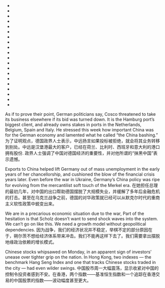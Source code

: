 *
*
*
*
*
*
*
*
*
*
*
*
*
*
*
*
*
*
*
*

As if to prove their point, German politicians say, Cosco threatened to take its business elsewhere if its bid was turned down. It is the Hamburg port’s biggest client, and already owns stakes in ports in the Netherlands, Belgium, Spain and Italy. He stressed this week how important China was for the German economy and lamented what he called “the China bashing.”
为了证明观点，德国政界人士表示，中远扬言如果投标被拒绝，就会将其业务转移到别处。中远是汉堡港最大的客户，已经在荷兰、比利时、西班牙和意大利的港口拥有股份. 政界人士强调了中国对德国经济的重要性，并对他所谓的“抹黑中国”表示遗憾。

Exports to China helped lift Germany out of mass unemployment in the early years of her chancellorship, and cushioned the blow of the financial crisis years later. Even before the war in Ukraine, Germany’s China policy was ripe for evolving from the mercantilist soft touch of the Merkel era.
在她担任总理的最初几年，对中国的出口帮助德国摆脱了大规模失业，并缓解了多年后金融危机的打击。甚至在乌克兰战争之前，德国的对华政策就已经可以从默克尔时代的重商主义软性政策中蜕变出来。

We are in a precarious economic situation due to the war, Part of the hesitation is that Scholz doesn’t want to send shock waves into the system. We can’t go on like this. We need a growth model without geopolitical dependencies.
因为战争，我们的经济状况并不稳定，举棋不定的部分原因在于，朔尔茨不想给经济体系带来冲击。我们不能再这样下去了。我们需要拿出摆脱地缘政治依赖的增长模式。

Chinese stocks whipsawed on Monday, in an apparent sign of investors’ unease over tighter grip on the nation. In Hong Kong, two indexes — the benchmark Hang Seng Index and one that tracks Chinese stocks traded in the city — had even wilder swings.
中国股市周一大幅震荡，显示收紧对中国的控制令投资者感到不安。在香港，两个指数——基准恒生指数和一个追踪在香港交易的中国股票的指数——波动幅度甚至更大。
